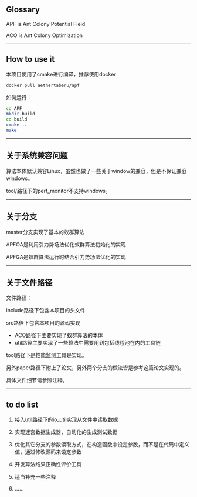## Glossary

APF is Ant Colony Potential Field

ACO is Ant Colony Optimization

---

## How to use it

本项目使用了cmake进行编译，推荐使用docker
```bash
docker pull aethertaberu/apf
```

如何运行：

``` bash
cd APF
mkdir build
cd build
cmake ..
make
```

---

## 关于系统兼容问题

算法本体默认兼容Linux，虽然也做了一些关于window的兼容，但是不保证兼容windows。

tool/路径下的perf_monitor不支持windows。

---

## 关于分支

master分支实现了基本的蚁群算法

APFOA是利用引力势场法优化蚁群算法初始化的实现

APFGA是蚁群算法运行时结合引力势场法优化的实现

---

## 关于文件路径

文件路径：

include路径下包含本项目的头文件

src路径下包含本项目的源码实现

- ACO路径下主要实现了蚁群算法的本体
- util路径主要实现了一些算法中需要用到包括线程池在内的工具链

tool路径下是性能监测工具是实现。

另外paper路径下附上了论文，另外两个分支的做法皆是参考这篇论文实现的。

具体文件细节请参照注释。

---

## to do list

1. 接入util路径下的io_util实现从文件中读取数据

2. 实现迷宫数据生成器，自动化的生成测试数据
3. 优化其它分支的参数读取方式，在构造函数中设定参数，而不是在代码中定义值，通过修改源码来设定参数
4. 开发算法结果正确性评价工具
5. 适当补充一些注释
6. ......
